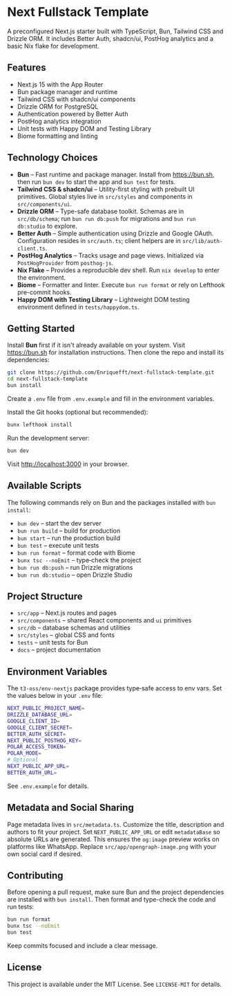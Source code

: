 # Next Fullstack Template

A preconfigured Next.js starter built with TypeScript, Bun, Tailwind CSS and
Drizzle ORM. It includes Better Auth, shadcn/ui, PostHog analytics and a basic
Nix flake for development.

## Features

- Next.js 15 with the App Router
- Bun package manager and runtime
- Tailwind CSS with shadcn/ui components
- Drizzle ORM for PostgreSQL
- Authentication powered by Better Auth
- PostHog analytics integration
- Unit tests with Happy DOM and Testing Library
- Biome formatting and linting


## Technology Choices

- **Bun** – Fast runtime and package manager. Install from <https://bun.sh>, then run `bun dev` to start the app and `bun test` for tests.
- **Tailwind CSS & shadcn/ui** – Utility-first styling with prebuilt UI primitives. Global styles live in `src/styles` and components in `src/components/ui`.
- **Drizzle ORM** – Type-safe database toolkit. Schemas are in `src/db/schema`; run `bun run db:push` for migrations and `bun run db:studio` to explore.
- **Better Auth** – Simple authentication using Drizzle and Google OAuth. Configuration resides in `src/auth.ts`; client helpers are in `src/lib/auth-client.ts`.
- **PostHog Analytics** – Tracks usage and page views. Initialized via `PostHogProvider` from `posthog-js`.
- **Nix Flake** – Provides a reproducible dev shell. Run `nix develop` to enter the environment.
- **Biome** – Formatter and linter. Execute `bun run format` or rely on Lefthook pre-commit hooks.
- **Happy DOM with Testing Library** – Lightweight DOM testing environment defined in `tests/happydom.ts`.

## Getting Started
Install **Bun** first if it isn't already available on your system. Visit
<https://bun.sh> for installation instructions. Then clone the repo and install
its dependencies:

```bash
git clone https://github.com/Enriquefft/next-fullstack-template.git
cd next-fullstack-template
bun install
```

Create a `.env` file from `.env.example` and fill in the environment variables.

Install the Git hooks (optional but recommended):

```bash
bunx lefthook install
```

Run the development server:

```bash
bun dev
```

Visit <http://localhost:3000> in your browser.

## Available Scripts

The following commands rely on Bun and the packages installed with `bun install`:

- `bun dev` – start the dev server
- `bun run build` – build for production
- `bun start` – run the production build
- `bun test` – execute unit tests
- `bun run format` – format code with Biome
- `bunx tsc --noEmit` – type‑check the project
- `bun run db:push` – run Drizzle migrations
- `bun run db:studio` – open Drizzle Studio

## Project Structure

- `src/app` – Next.js routes and pages
- `src/components` – shared React components and `ui` primitives
- `src/db` – database schemas and utilities
- `src/styles` – global CSS and fonts
- `tests` – unit tests for Bun
- `docs` – project documentation

## Environment Variables

The `t3-oss/env-nextjs` package provides type‑safe access to env vars. Set the
values below in your `.env` file:

```bash
NEXT_PUBLIC_PROJECT_NAME=
DRIZZLE_DATABASE_URL=
GOOGLE_CLIENT_ID=
GOOGLE_CLIENT_SECRET=
BETTER_AUTH_SECRET=
NEXT_PUBLIC_POSTHOG_KEY=
POLAR_ACCESS_TOKEN=
POLAR_MODE=
# Optional
NEXT_PUBLIC_APP_URL=
BETTER_AUTH_URL=
```

See `.env.example` for details.

## Metadata and Social Sharing

Page metadata lives in `src/metadata.ts`. Customize the title, description and
authors to fit your project. Set `NEXT_PUBLIC_APP_URL` or edit `metadataBase`
so absolute URLs are generated. This ensures the `og:image` preview works on
platforms like WhatsApp. Replace `src/app/opengraph-image.png` with your own
social card if desired.

## Contributing

Before opening a pull request, make sure Bun and the project dependencies are
installed with `bun install`. Then format and type-check the code and run tests:

```bash
bun run format
bunx tsc --noEmit
bun test
```

Keep commits focused and include a clear message.

## License

This project is available under the MIT License. See `LICENSE-MIT` for details.
